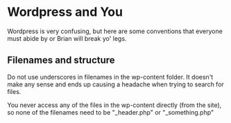 # Wordpress and You

Wordpress is very confusing, but here are some conventions that everyone must abide by or Brian will break yo' legs.

## Filenames and structure
Do not use underscores in filenames in the wp-content folder. It doesn't make any sense and ends up causing a headache when trying to search for files. 

You never access any of the files in the wp-content directly (from the site), so none of the filenames need to be "_header.php" or "_something.php"